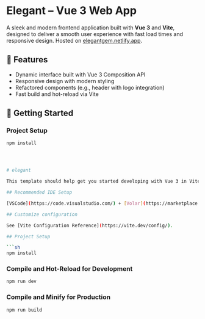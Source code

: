 # Elegant – Vue 3 Web App

A sleek and modern frontend application built with **Vue 3** and **Vite**, designed to deliver a smooth user experience with fast load times and responsive design. Hosted on [elegantgem.netlify.app](https://elegantgem.netlify.app/collection).

## 🌟 Features

- Dynamic interface built with Vue 3 Composition API
- Responsive design with modern styling
- Refactored components (e.g., header with logo integration)
- Fast build and hot-reload via Vite

## 🚀 Getting Started

### Project Setup
```bash
npm install




# elegant

This template should help get you started developing with Vue 3 in Vite.

## Recommended IDE Setup

[VSCode](https://code.visualstudio.com/) + [Volar](https://marketplace.visualstudio.com/items?itemName=Vue.volar) (and disable Vetur).

## Customize configuration

See [Vite Configuration Reference](https://vite.dev/config/).

## Project Setup

```sh
npm install
```

### Compile and Hot-Reload for Development

```sh
npm run dev
```

### Compile and Minify for Production

```sh
npm run build
```
